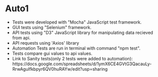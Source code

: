 # Auto1
<ul>
<li>Tests were developed with "Mocha" JavaScript test framework.
<li>GUI tests using "Selenium" framework.
<li>API tests using "D3" JavaScript library for manipulating data recieved from api.
<li>API requests using 'Axios' library
<li>Automation Tests are run in terminal with command "npm test".
<li>Tests compare gui values to api values.

<li> Link to Sanity tests(only 2 tests were added to automation):
  https://docs.google.com/spreadsheets/d/1ymX6CE4GVtG3QacauLy-RrwAguIfkbpyr6QV0huRAYw/edit?usp=sharing
